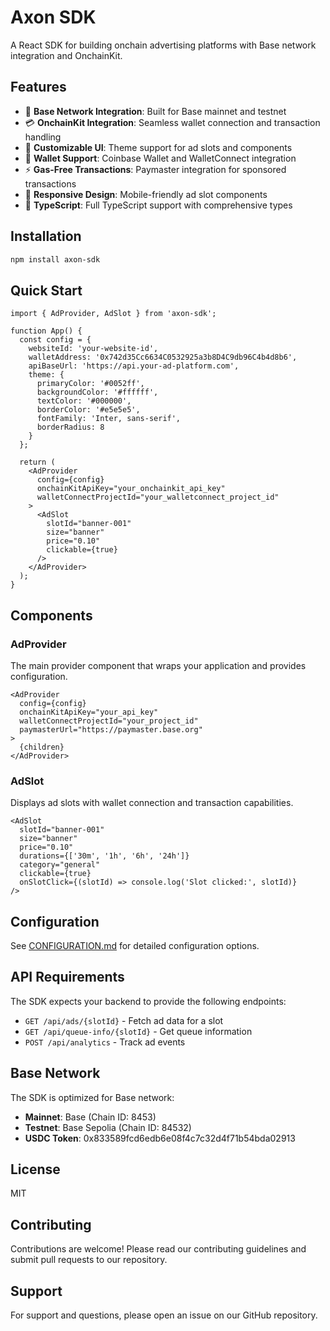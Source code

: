 # Axon SDK

A React SDK for building onchain advertising platforms with Base network integration and OnchainKit.

## Features

- 🚀 **Base Network Integration**: Built for Base mainnet and testnet
- 💳 **OnchainKit Integration**: Seamless wallet connection and transaction handling
- 🎨 **Customizable UI**: Theme support for ad slots and components
- 🔗 **Wallet Support**: Coinbase Wallet and WalletConnect integration
- ⚡ **Gas-Free Transactions**: Paymaster integration for sponsored transactions
- 📱 **Responsive Design**: Mobile-friendly ad slot components
- 🎯 **TypeScript**: Full TypeScript support with comprehensive types

## Installation

```bash
npm install axon-sdk
```

## Quick Start

```tsx
import { AdProvider, AdSlot } from 'axon-sdk';

function App() {
  const config = {
    websiteId: 'your-website-id',
    walletAddress: '0x742d35Cc6634C0532925a3b8D4C9db96C4b4d8b6',
    apiBaseUrl: 'https://api.your-ad-platform.com',
    theme: {
      primaryColor: '#0052ff',
      backgroundColor: '#ffffff',
      textColor: '#000000',
      borderColor: '#e5e5e5',
      fontFamily: 'Inter, sans-serif',
      borderRadius: 8
    }
  };

  return (
    <AdProvider 
      config={config}
      onchainKitApiKey="your_onchainkit_api_key"
      walletConnectProjectId="your_walletconnect_project_id"
    >
      <AdSlot
        slotId="banner-001"
        size="banner"
        price="0.10"
        clickable={true}
      />
    </AdProvider>
  );
}
```

## Components

### AdProvider

The main provider component that wraps your application and provides configuration.

```tsx
<AdProvider 
  config={config}
  onchainKitApiKey="your_api_key"
  walletConnectProjectId="your_project_id"
  paymasterUrl="https://paymaster.base.org"
>
  {children}
</AdProvider>
```

### AdSlot

Displays ad slots with wallet connection and transaction capabilities.

```tsx
<AdSlot
  slotId="banner-001"
  size="banner"
  price="0.10"
  durations={['30m', '1h', '6h', '24h']}
  category="general"
  clickable={true}
  onSlotClick={(slotId) => console.log('Slot clicked:', slotId)}
/>
```

## Configuration

See [CONFIGURATION.md](./CONFIGURATION.md) for detailed configuration options.

## API Requirements

The SDK expects your backend to provide the following endpoints:

- `GET /api/ads/{slotId}` - Fetch ad data for a slot
- `GET /api/queue-info/{slotId}` - Get queue information
- `POST /api/analytics` - Track ad events

## Base Network

The SDK is optimized for Base network:

- **Mainnet**: Base (Chain ID: 8453)
- **Testnet**: Base Sepolia (Chain ID: 84532)
- **USDC Token**: 0x833589fcd6edb6e08f4c7c32d4f71b54bda02913

## License

MIT

## Contributing

Contributions are welcome! Please read our contributing guidelines and submit pull requests to our repository.

## Support

For support and questions, please open an issue on our GitHub repository.
